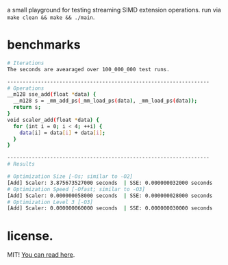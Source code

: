 a small playground for testing streaming SIMD extension operations.
run via `make clean && make && ./main`.

# benchmarks

```bash
# Iterations
The seconds are avearaged over 100_000_000 test runs.

------------------------------------------------------------------
# Operations
__m128 sse_add(float *data) {
  __m128 s = _mm_add_ps(_mm_load_ps(data), _mm_load_ps(data));
  return s;
}
void scaler_add(float *data) {
  for (int i = 0; i < 4; ++i) {
    data[i] = data[i] + data[i];
  }
}

------------------------------------------------------------------
# Results

# Optimization Size [-Os; similar to -O2]
[Add] Scaler: 3.875673527000 seconds  | SSE: 0.000000032000 seconds
# Optimization Speed [-Ofast; similar to -O3]
[Add] Scaler: 0.000000058000 seconds  | SSE: 0.000000028000 seconds
# Optimization Level 3 [-O3]
[Add] Scaler: 0.000000060000 seconds  | SSE: 0.000000030000 seconds
```

# license.

MIT! [You can read here](./LICENSE.md).
